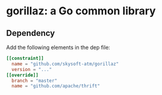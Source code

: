# gorillaz: a Go common library

## Dependency

Add the following elements in the dep file:
```toml
[[constraint]]
  name = "github.com/skysoft-atm/gorillaz"
  version = "..."
[[override]]
  branch = "master"  
  name = "github.com/apache/thrift"
```

